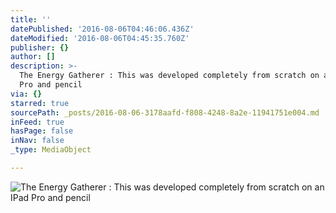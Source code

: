```yaml
---
title: ''
datePublished: '2016-08-06T04:46:06.436Z'
dateModified: '2016-08-06T04:45:35.760Z'
publisher: {}
author: []
description: >-
  The Energy Gatherer : This was developed completely from scratch on an IPad
  Pro and pencil
via: {}
starred: true
sourcePath: _posts/2016-08-06-3178aafd-f808-4248-8a2e-11941751e004.md
inFeed: true
hasPage: false
inNav: false
_type: MediaObject

---
```

![The Energy Gatherer : This was developed completely from scratch on an IPad Pro and pencil](https://the-grid-user-content.s3-us-west-2.amazonaws.com/e5451d59-4deb-489d-8685-01ba44911258.jpg)